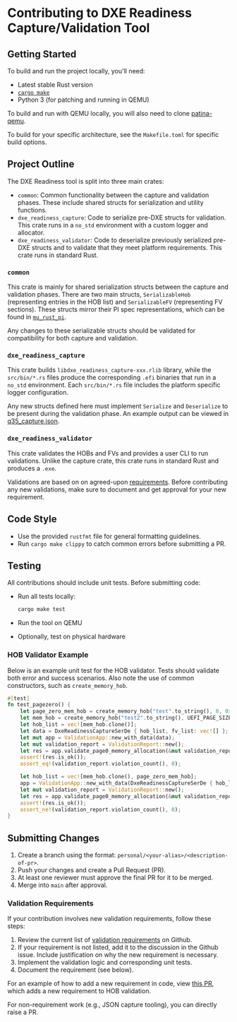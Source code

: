 # Contributing to DXE Readiness Capture/Validation Tool

## Getting Started

To build and run the project locally, you'll need:

- Latest stable Rust version
- [`cargo make`](https://crates.io/crates/cargo-make/0.3.54)
- Python 3 (for patching and running in QEMU)

To build and run with QEMU locally, you will also need to clone [patina-qemu](https://github.com/OpenDevicePartnership/patina-qemu/).

To build for your specific architecture, see the `Makefile.toml` for specific build options.

## Project Outline

The DXE Readiness tool is split into three main crates:

- `common`: Common functionality between the capture and validation phases.
  These include shared structs for serialization and utility functions.
- `dxe_readiness_capture`: Code to serialize pre-DXE structs for validation.
  This crate runs in a `no_std` environment with a custom logger and allocator.
- `dxe_readiness_validator`: Code to deserialize previously serialized pre-DXE
  structs and to validate that they meet platform requirements. This crate runs
  in standard Rust.

### `common`

This crate is mainly for shared serialization structs between the capture and
validation phases. There are two main structs, `SerializableHob` (representing
entries in the HOB list) and `SerializableFV` (representing FV sections). These
structs mirror their PI spec representations, which can be found in
[`mu_rust_pi`](https://github.com/microsoft/mu_rust_pi).

Any changes to these serializable structs should be validated for compatibility
for both capture and validation.

### `dxe_readiness_capture`

This crate builds `libdxe_readiness_capture-xxx.rlib` library, while the
`src/bin/*.rs` files produce the corresponding `.efi` binaries that run in a
`no_std` environment. Each `src/bin/*.rs` file includes the platform specific
logger configuration.

Any new structs defined here must implement `Serialize` and `Deserialize` to be
present during the validation phase. An example output can be viewed in
[q35_capture.json](dxe_readiness_validator/src/tests/data/q35_capture.json).

### `dxe_readiness_validator`

This crate validates the HOBs and FVs and provides a user CLI to run
validations. Unlike the capture crate, this crate runs in standard Rust and
produces a `.exe`.

Validations are based on on agreed-upon
[requirements](https://github.com/OpenDevicePartnership/patina/issues/222).
Before contributing any new validations, make sure to document and get approval
for your new requirement.

## Code Style

- Use the provided `rustfmt` file for general formatting guidelines.
- Run `cargo make clippy` to catch common errors before submitting a PR.

## Testing

All contributions should include unit tests.
Before submitting code:

- Run all tests locally:

  ```bash
  cargo make test
  ```

- Run the tool on QEMU
- Optionally, test on physical hardware

### HOB Validator Example

Below is an example unit test for the HOB validator. Tests should validate both
error and success scenarios. Also note the use of common constructors, such as
`create_memory_hob`.

```rust
#[test]
fn test_pagezero() {
    let page_zero_mem_hob = create_memory_hob("test".to_string(), 0, 0x10, 1);
    let mem_hob = create_memory_hob("test2".to_string(), UEFI_PAGE_SIZE as u64 + 1, 0x100, 1);
    let hob_list = vec![mem_hob.clone()];
    let data = DxeReadinessCaptureSerDe { hob_list, fv_list: vec![] };
    let mut app = ValidationApp::new_with_data(data);
    let mut validation_report = ValidationReport::new();
    let res = app.validate_page0_memory_allocation(&mut validation_report);
    assert!(res.is_ok());
    assert_eq!(validation_report.violation_count(), 0);

    let hob_list = vec![mem_hob.clone(), page_zero_mem_hob];
    app = ValidationApp::new_with_data(DxeReadinessCaptureSerDe { hob_list, fv_list: vec![] });
    let mut validation_report = ValidationReport::new();
    let res = app.validate_page0_memory_allocation(&mut validation_report);
    assert!(res.is_ok());
    assert_ne!(validation_report.violation_count(), 0);
}
```

## Submitting Changes

1. Create a branch using the format: `personal/<your-alias>/<description-of-pr>`.
2. Push your changes and create a Pull Request (PR).
3. At least one reviewer must approve the final PR for it to be merged.
4. Merge into `main` after approval.

### Validation Requirements

If your contribution involves new validation requirements, follow these steps:

1. Review the current list of [validation
   requirements](https://github.com/OpenDevicePartnership/patina/issues/222)
   on Github.
2. If your requirement is not listed, add it to the discussion in the Github
   issue. Include justification on why the new requirement is necessary.
3. Implement the validation logic and corresponding unit tests.
4. Document the requirement (see below).

For an example of how to add a new requirement in code, view [this
PR](https://dev.azure.com/microsoft/MsUEFI/_git/platform_handoff_validation_tool/pullrequest/12866229),
which adds a new requirement to HOB validation.

For non-requirement work (e.g., JSON capture tooling), you can directly raise a
PR.
